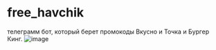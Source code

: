 # free_havchik
телеграмм бот, который берет промокоды Вкусно и Точка и Бургер Кинг.
![image](https://user-images.githubusercontent.com/113727218/199335115-73a7c3a7-2bbc-4ec1-90a4-d0a367b460c0.png)
